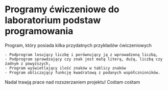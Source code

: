 # Programy ćwiczeniowe do laboratorium podstaw programowania

Program, który posiada kilka przydatnych przykładów ćwiczeniowych

	- Podprogram losujący liczbę i porównujący ją z wprowadzoną liczbą,
	- Podprogram sprawdzający czy znak jest małą literą, dużą, liczbą czy żadnym z powyższych,
	- Program wyświetlający ilość znaków w tablicy znaków
	- Program obliczający funkcję kwadratową z podanych współczninników.
	
Nadal trawją prace nad rozszerzaniem projektu!
Cośtam cośtam